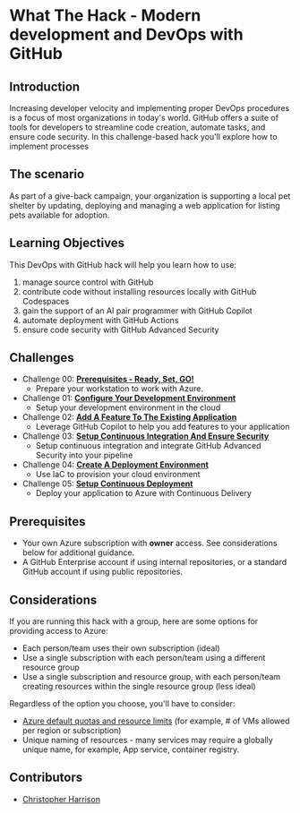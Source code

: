 # What The Hack - Modern development and DevOps with GitHub

## Introduction

Increasing developer velocity and implementing proper DevOps procedures is a focus of most organizations in today's world. GitHub offers a suite of tools for developers to streamline code creation, automate tasks, and ensure code security. In this challenge-based hack you'll explore how to implement processes

## The scenario

As part of a give-back campaign, your organization is supporting a local pet shelter by updating, deploying and managing a web application for listing pets available for adoption.

## Learning Objectives

This DevOps with GitHub hack will help you learn how to use:

1. manage source control with GitHub
1. contribute code without installing resources locally with GitHub Codespaces
1. gain the support of an AI pair programmer with GitHub Copilot
1. automate deployment with GitHub Actions
1. ensure code security with GitHub Advanced Security

## Challenges

- Challenge 00: **[Prerequisites - Ready, Set, GO!](Student/Challenge-00.md)**
	 - Prepare your workstation to work with Azure.
- Challenge 01: **[Configure Your Development Environment](Student/Challenge-01.md)**
	 - Setup your development environment in the cloud
- Challenge 02: **[Add A Feature To The Existing Application](Student/Challenge-02.md)**
	 - Leverage GitHub Copilot to help you add features to your application
- Challenge 03: **[Setup Continuous Integration And Ensure Security](Student/Challenge-03.md)**
	 - Setup continuous integration and integrate GitHub Advanced Security into your pipeline
- Challenge 04: **[Create A Deployment Environment](Student/Challenge-04.md)**
	 - Use IaC to provision your cloud environment
- Challenge 05: **[Setup Continuous Deployment](Student/Challenge-05.md)**
	 - Deploy your application to Azure with Continuous Delivery

## Prerequisites

- Your own Azure subscription with **owner** access. See considerations below for additional guidance.
- A GitHub Enterprise account if using internal repositories, or a standard GitHub account if using public repositories.

## Considerations

If you are running this hack with a group, here are some options for providing access to Azure:

- Each person/team uses their own subscription (ideal)
- Use a single subscription with each person/team using a different resource group
- Use a single subscription and resource group, with each person/team creating resources within the single resource group (less ideal)

Regardless of the option you choose, you'll have to consider:

- [Azure default quotas and resource limits](https://docs.microsoft.com/en-us/azure/azure-resource-manager/management/azure-subscription-service-limits) (for example, # of VMs allowed per region or subscription)
- Unique naming of resources - many services may require a globally unique name, for example, App service, container registry.
  
## Contributors

- [Christopher Harrison](https://github.com/geektrainer)
